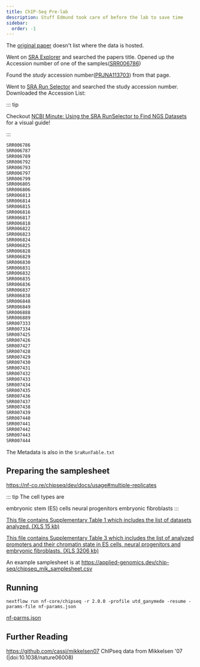 ```yaml
---
title: ChIP-Seq Pre-lab
description: Stuff Edmund took care of before the lab to save time
sidebar:
  order: -1
---
```


The [original paper](https://www.nature.com/articles/nature06008) doesn't list where the data is hosted.

Went on [SRA Explorer](https://sra-explorer.info/#) and searched the papers title. Opened up the Accession number of one of the samples([SRR006786](https://www.ncbi.nlm.nih.gov/sra/?term=SRR006786))

Found the _study_ accession number([PRJNA113703](https://www.ncbi.nlm.nih.gov/bioproject/PRJNA113703)) from that page.

Went to [SRA Run Selector](https://trace.ncbi.nlm.nih.gov/Traces/study/) and searched the study accession number. Downloaded the Accession List:

::: tip

Checkout [NCBI Minute: Using the SRA RunSelector to Find NGS Datasets](https://www.youtube.com/watch?v=Ww_OTe3M_94) for a visual guide!

:::

```txt
SRR006786
SRR006787
SRR006789
SRR006792
SRR006793
SRR006797
SRR006799
SRR006805
SRR006806
SRR006813
SRR006814
SRR006815
SRR006816
SRR006817
SRR006818
SRR006822
SRR006823
SRR006824
SRR006825
SRR006828
SRR006829
SRR006830
SRR006831
SRR006832
SRR006835
SRR006836
SRR006837
SRR006838
SRR006848
SRR006849
SRR006888
SRR006889
SRR007333
SRR007334
SRR007425
SRR007426
SRR007427
SRR007428
SRR007429
SRR007430
SRR007431
SRR007432
SRR007433
SRR007434
SRR007435
SRR007436
SRR007437
SRR007438
SRR007439
SRR007440
SRR007441
SRR007442
SRR007443
SRR007444
```

The Metadata is also in the `SraRunTable.txt`

## Preparing the samplesheet

https://nf-co.re/chipseq/dev/docs/usage#multiple-replicates

::: tip
The cell types are 

embryonic stem (ES) cells
neural progenitors 
embryonic fibroblasts
:::

[This file contains Supplementary Table 1 which includes the list of datasets analyzed. (XLS 15 kb)](https://static-content.springer.com/esm/art%3A10.1038%2Fnature06008/MediaObjects/41586_2007_BFnature06008_MOESM454_ESM.xls)

[This file contains Supplementary Table 3 which includes the list of analyzed promoters and their chromatin state in ES cells, neural progenitors and embryonic fibroblasts. (XLS 3206 kb)](https://static-content.springer.com/esm/art%3A10.1038%2Fnature06008/MediaObjects/41586_2007_BFnature06008_MOESM456_ESM.xls)

An example samplesheet is at https://applied-genomics.dev/chip-seq/chipseq_mik_samplesheet.csv

## Running

```
nextflow run nf-core/chipseq -r 2.0.0 -profile utd_ganymede -resume -params-file nf-params.json
```

[nf-parms.json](https://applied-genomics.dev/chip-seq/nf-param.json) 

## Further Reading

https://github.com/cassj/mikkelsen07  ChIPseq data from Mikkelsen '07 (|doi:10.1038/nature06008)
